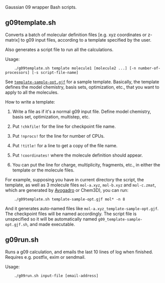 Gaussian 09 wrapper Bash scripts.


## g09template.sh

Converts a batch of molecular definition files [e.g. xyz coordinates or z-matrix] to g09 input files, according to a template specified by the user. 

Also generates a script file to run all the calculations.

Usage:

        ./g09template.sh template molecule1 [molecule2 ...] [-n number-of-processors] [-s script-file-name] 

See [`template-sample-opt.gjf`](template-sample-opt.gjf) for a sample template. Basically, the template defines the model chemistry, basis sets, optimization, etc., that you want to apply to all the molecules.

How to write a template:

 1. Write a file as if it's a normal g09 input file. Define model chemistry, basis set, optimization, multistep, etc.

 2. Put `!chkfile!` for the line for checkpoint file name.

 3. Put `!nprocs!` for the line for number of CPUs.

 4. Put `!title!` for a line to get a copy of the file name.

 5. Put `!coordinates!` where the molecule definition should appear.
 
 6. You can put the line for charge, multiplicity, fragments, etc., in either the template or the molecule files.
 

For example, supposing you have in current directory the script, the template, as well as 3 molecule files `mol-a.xyz`, `mol-b.xyz` and `mol-c.zmat`, which are generated by [Avogadro](http://avogadro.cc) or Chem3D), you can run:

        ./g09template.sh template-sample-opt.gjf mol* -n 8
        
        
And it generates auto-named files like `mol-a.xyz_template-sample-opt.gjf`. The checkpoint files will be named accordingly. The script file is unspecified so it will be automatically named `g09_template-sample-opt.gjf.sh`, and made executable.


## g09run.sh

Runs a g09 calculation, and emails the last 10 lines of log when finished. Requires e.g. postfix, exim or sendmail.

Usage:

        ./g09run.sh input-file [email-address]
